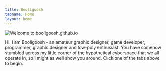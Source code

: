 ```yaml
---
title: Booligoosh
tabname: Home
layout: home
---
```

![Welcome to booligoosh.github.io][welcome]

Hi. I am Booligoosh - an amateur graphic designer, game developer, programmer, graphic designer and low-poly enthusiast. You have somehow stumbled across my little corner of the hypothetical cyberspace that we all operate in, so I might as well show you around. Click one of the tabs above to begin.

[welcome]: https://booligoosh.github.io/v-welcome.svg